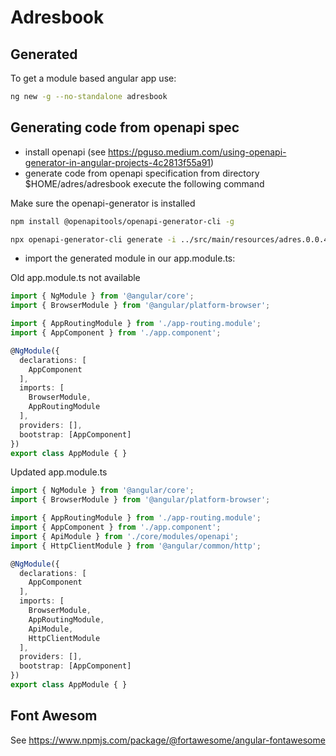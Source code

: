 # Adresbook

## Generated

To get a module based angular app use:
```bash
ng new -g --no-standalone adresbook
```

## Generating code from openapi spec


- install openapi (see https://pguso.medium.com/using-openapi-generator-in-angular-projects-4c2813f55a91)
- generate code from openapi specification from directory $HOME/adres/adresbook execute the following command

Make sure the openapi-generator is installed

```bash
npm install @openapitools/openapi-generator-cli -g
```

```bash
npx openapi-generator-cli generate -i ../src/main/resources/adres.0.0.4.yaml -g typescript-angular -o src/app/core/modules/openapi --additional-properties fileNaming=kebab-case,withInterfaces=true,ngVersion=17.3.12 --generate-alias-as-model
```

- import the generated module in our app.module.ts:

Old app.module.ts not available
```typescript
import { NgModule } from '@angular/core';
import { BrowserModule } from '@angular/platform-browser';

import { AppRoutingModule } from './app-routing.module';
import { AppComponent } from './app.component';

@NgModule({
  declarations: [
    AppComponent
  ],
  imports: [
    BrowserModule,
    AppRoutingModule
  ],
  providers: [],
  bootstrap: [AppComponent]
})
export class AppModule { }
```


Updated app.module.ts
```typescript
import { NgModule } from '@angular/core';
import { BrowserModule } from '@angular/platform-browser';

import { AppRoutingModule } from './app-routing.module';
import { AppComponent } from './app.component';
import { ApiModule } from './core/modules/openapi';
import { HttpClientModule } from '@angular/common/http';

@NgModule({
  declarations: [
    AppComponent
  ],
  imports: [
    BrowserModule,
    AppRoutingModule,
    ApiModule,
    HttpClientModule
  ],
  providers: [],
  bootstrap: [AppComponent]
})
export class AppModule { }
```

## Font Awesom
See https://www.npmjs.com/package/@fortawesome/angular-fontawesome

